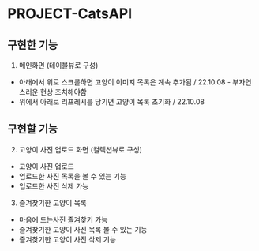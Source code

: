 # PROJECT-CatsAPI

## 구현한 기능 
1. 메인화면 (테이블뷰로 구성)
  - 아래에서 위로 스크롤하면 고양이 이미지 목록은 계속 추가됨 / 22.10.08 - 부자연스러운 현상 조치해야함
  - 위에서 아래로 리프레시를 당기면 고양이 목록 초기화 / 22.10.08
  
  ## 구현할 기능
2. 고양이 사진 업로드 화면 (컬렉션뷰로 구성)
  - 고양이 사진 업로드
  - 업로드한 사진 목록을 볼 수 있는 기능
  - 업로드한 사진 삭제 가능
3. 즐겨찾기한 고양이 목록
  - 마음에 드는사진 즐겨찾기 가능
  - 즐겨찾기한 고양이 사진 목록 볼 수 있는 기능
  - 즐겨찾기한 고양이 사진 삭제 기능
